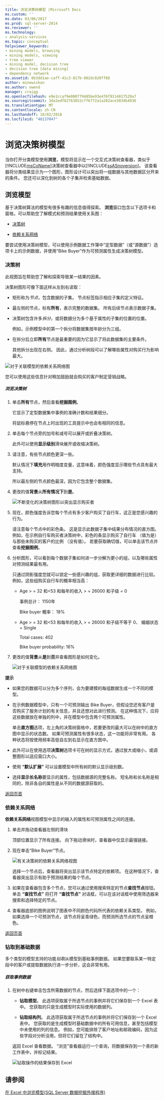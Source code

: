 ```yaml
---
title: 浏览决策树模型 |Microsoft Docs
ms.custom: ''
ms.date: 03/06/2017
ms.prod: sql-server-2014
ms.reviewer: ''
ms.technology:
- analysis-services
ms.topic: conceptual
helpviewer_keywords:
- mining models, browsing
- mining models, viewing
- tree viewer
- mining model, decision tree
- decision tree [data mining]
- dependency network
ms.assetid: 6b3dd1ae-caff-41c3-817b-802dc020ff88
author: minewiskan
ms.author: owend
manager: craigg
ms.openlocfilehash: e9e1ccaf9e000779485be93e476f9114817529a7
ms.sourcegitcommit: 3da2edf82763852cff6772a1a282ace3034b4936
ms.translationtype: MT
ms.contentlocale: zh-CN
ms.lasthandoff: 10/02/2018
ms.locfileid: "48137047"
---
```

# <a name="browsing-a-decision-trees-model"></a>浏览决策树模型
  当你打开分类模型使用**浏览**，模型将显示在一个交互式决策树查看器，类似于[!INCLUDE[msCoName](../includes/msconame-md.md)]决策树查看器中以[!INCLUDE[ssASnoversion](../includes/ssasnoversion-md.md)]。 该查看器将分类结果显示为一个图形，图形设计可以突出将一组数据与其他数据区分开来的条件。 您还可以深化到树的各个子集并检索基础数据。  
  
##  <a name="bkmk_Top"></a> 浏览模型  
 基于决策树算法的模型有很多有趣的信息值得探索。 **浏览**窗口包含以下选项卡和窗格，可以帮助您了解模式和预测结果使用关系图：  
  
-   [决策树](#BKMK_DecisionTree)  
  
-   [依赖关系网络](#BKMK_DNetwork)  
  
 要尝试使用决策树模型，可以使用示例数据工作簿中“定型数据”（或“源数据”）选项卡上的示例数据，并使用“Bike Buyer”作为可预测属性生成决策树模型。  
  
###  <a name="BKMK_DecisionTree"></a> 决策树  
 此视图旨在帮助您了解和探索导致某一结果的因素。  
  
 决策树图形可像下面这样从左到右读取：  
  
-   矩形称为*节点*，包含数据的子集。 节点标签指示相应子集的定义特征。  
  
-   最左侧的节点，标有**所有**，表示完整的数据集。 所有后续节点表示数据子集。  
  
-   决策树包含许多*拆分*，或将数据分为多个基于属性的子集的位置的位置。  
  
     例如，示例模型中的第一个拆分将数据集按年龄分为三组。  
  
-   在拆分后立即**所有**节点是最重要的因为它显示了将此数据集的主要条件。  
  
     其他拆分出现在右侧。 因此，通过分析树段可以了解哪些属性对购买行为影响最大。  
  
 ![对于关联模型的依赖关系网络图](media/dm13-dec-tree-split-definition.gif "对于关联模型的依赖关系网络图")  
  
 您可以使用这些信息针对稍加鼓励就会购买的客户制定营销战略。  
  
##### <a name="explore-the-decision-tree"></a>浏览决策树  
  
1.  单击**所有**节点，然后查看**挖掘图例**。  
  
     它显示了定型数据集中事例的准确计数和结果细分。  
  
     将鼠标悬停在节点上时出现的工具提示中也会有相同的信息。  
  
2.  单击每个节点旁的加号和减号可以展开或折叠决策树。  
  
     此外可以使用**显示级别**滑块展开或收缩决策树。  
  
3.  请注意，有些节点颜色更深一些。  
  
     默认情况下**填充**用作明暗度变量，这意味着，颜色强度显示哪些节点具有最大支持。  
  
     所以最左侧的节点颜色最深，因为它包含整个数据集。  
  
4.  更改的值**背景**从**所有情况下**到**是**。  
  
     ![不断变化的决策树图形以突出显示购买者](media/dm13-dectreeshadedbuyer.gif "更改决策树图形以突出显示购买者")  
  
5.  现在，颜色强度告诉您每个节点有多少客户购买了自行车，这正是您感兴趣的行为。  
  
     请注意每个节点中的彩色条。 这是显示此数据子集中结果分布情况的直方图。 例如，在示例自行车购买者决策树中，彩色的条显示购买了自行车 （值为是） 与那些未购买的客户的比例 （没有值）。 若要获取确切值，可以单击该节点并查看**挖掘图例**。  
  
6.  分析图形，可以看到每个数据子集如何进一步分解为更小的组，以及哪些属性对预测结果最有用。  
  
     只通过阴影强度您就可以锁定一些感兴趣的组，获取更详细的数据进行比较。 例如，这些组购买自行车的概率相当高：  
  
    -   Age > = 32 和\<53 和每年的收入 > = 26000 和子级 = 0  
  
         事例总计： 1150年  
  
         Bike buyer 概率： 18%  
  
    -   Age > = 32 和\<53 和每年的收入 > = 26000 和子级不等于 0、 婚姻状态 = Single  
  
         Total cases: 402  
  
         Bike buyer probability: 16%  
  
7.  更改的值**背景**从**是**到**否**并查看图形是如何变化。  
  
     ![对于关联模型的依赖关系网络图](media/dm13-dec-tree-background-no.gif "对于关联模型的依赖关系网络图")  
  
 **提示**  
  
-   如果您的数据可以分为多个序列，会为要建模的每组数据生成一个不同的模型。  
  
-   在示例数据模型中，只有一个可预测输出 Bike Buyer，但假设您还有客户是否购买了服务计划的有关信息，并且还想对此进行预测。 在这种情况下，应将这些数据放在单独的列中，并在模型中包含两个可预测属性。  
  
     单击**直方图**选项，左上角的决策树窗格中，若要更改的最大可以在树中的直方图中显示的状态数。 如果可预测属性有很多状态，这一功能将非常有用。 各种状态将按使用频率高低自左到右显示在直方图中。  
  
-   此外可以在使用选项**决策树**选项卡可在树的显示方式，通过放大或缩小，或调整图形以适应窗口大小。  
  
-   使用 **“默认扩展”** 可以设置模型中所有树的默认显示级别数。  
  
-   选择**显示长名称**要显示的属性，包括数据源的完整名称。 短名称和长名称是相同的，除非各自的属性是从不同的数据源获取的。  
  
 [返回页首](#bkmk_Top)  
  
###  <a name="BKMK_DNetwork"></a> 依赖关系网络  
 **依赖关系网络**视图模型中显示的输入的属性和可预测属性之间的连接。  
  
1.  单击并拖动查看器左侧的滑块  
  
     顶部位置显示了所有连接。 向下拖动滑块时，查看器中仅显示最强链接。  
  
2.  现在单击“Bike Buyer”节点。  
  
     ![有关决策树的依赖关系网络视图](media/dm13-dectree-depnet.gif "决策树的依赖关系网络视图")  
  
     选择一个节点后，查看器将突出显示该节点特定的依赖项。 在这种情况下，查看器突出显示有助于预测结果的每个节点。  
  
3.  如果在查看器包含多个节点，您可以通过使用搜索特定的节点**查找节点**按钮。 单击 **“查找节点”** 将打开 **“查找节点”** 对话框，可以在该对话框中使用筛选器来搜索和选择特定的节点。  
  
4.  查看器底部的图例说明了图表中不同颜色代码所代表的依赖关系类型。 例如，如果选择一个可预测节点，该节点将呈青绿色，而预测所选节点的节点呈橙色。  
  
 [返回页首](#bkmk_Top)  
  
### <a name="drill-through-to-underlying-data"></a>钻取到基础数据  
 多个类型的模型支持的功能*钻取*从模型到基础事例数据。 如果您要联系某一特定段中的客户或提取数据执行进一步分析，这会非常有用。  
  
##### <a name="get-case-data"></a>获取事例数据  
  
1.  在树中右键单击包含所需数据的节点，然后选择下面选项中的一个：  
  
    -   **钻取模型**。 此选项获取属于所选节点的事例并将它们保存到一个 Excel 表中。 您获取的只是生成模型时实际使用的数据列。  
  
    -   **钻取结构列**。 此选项获取属于所选节点的事例并将它们保存到一个 Excel 表中。 您获取的是生成模型时基础数据中的所有可用信息，甚至包括模型中未使用的列的信息。 例如，您可能排除了客户地址和邮政编码，因为这些字段对分析没用，但将它们留在了结构中。  
  
     返回 Excel 查看数据。 “浏览”查看器运行一个查询，将数据保存到一个表的新工作表中，并标记结果。  
  
     ![钻取操作的结果保存到 Excel](media/dm13-dectree-drillthroughresults.gif "钻取操作的结果保存到 Excel")  
  
## <a name="see-also"></a>请参阅  
 [在 Excel 中浏览模型&#40;SQL Server 数据挖掘外接程序&#41;](browsing-models-in-excel-sql-server-data-mining-add-ins.md)  
  
  
